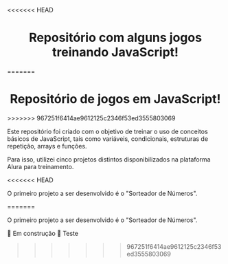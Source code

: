 <<<<<<< HEAD
<h1 align="center"> Repositório com alguns jogos treinando JavaScript! </h1>
=======
<h1 align="center"> Repositório de jogos em JavaScript! </h1>
>>>>>>> 967251f6414ae9612125c2346f53ed3555803069

<p>Este repositório foi criado com o objetivo de treinar o uso de conceitos básicos de JavaScript, tais como variáveis, condicionais, estruturas de repetição, arrays e funções.</p>

<p>Para isso, utilizei cinco projetos distintos disponibilizados na plataforma Alura para treinamento.</p>

<<<<<<< HEAD
<p>O primeiro projeto a ser desenvolvido é o "Sorteador de Números".</p>
=======
<p>O primeiro projeto a ser desenvolvido é o "Sorteador de Números".</p>

🚧 Em construção 🚧
Teste
>>>>>>> 967251f6414ae9612125c2346f53ed3555803069
